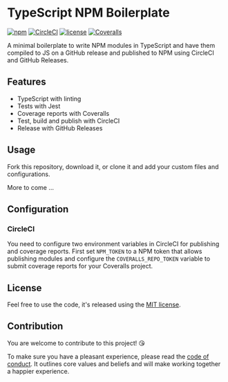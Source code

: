 # TypeScript NPM Boilerplate

[![npm](https://img.shields.io/npm/v/typescript-npm-boilerplate.svg)](https://www.npmjs.com/package/typescript-npm-boilerplate)
[![CircleCI](https://img.shields.io/circleci/project/github/sbstjn/typescript-npm-boilerplate/master.svg)](https://circleci.com/gh/sbstjn/typescript-npm-boilerplate)
[![license](https://img.shields.io/github/license/sbstjn/typescript-npm-boilerplate.svg)](https://github.com/sbstjn/typescript-npm-boilerplate/blob/master/LICENSE.md)
[![Coveralls](https://img.shields.io/coveralls/sbstjn/typescript-npm-boilerplate.svg)](https://coveralls.io/github/sbstjn/typescript-npm-boilerplate)

A minimal boilerplate to write NPM modules in TypeScript and have them compiled to JS on a GitHub release and published to NPM using CircleCI and GitHub Releases.

## Features

- TypeScript with linting
- Tests with Jest
- Coverage reports with Coveralls
- Test, build and publish with CircleCI
- Release with GitHub Releases

## Usage

Fork this repository, download it, or clone it and add your custom files and configurations.

More to come …

## Configuration

### CircleCI

You need to configure two environment variables in CircleCI for publishing and coverage reports. First set `NPM_TOKEN` to a NPM token that allows publishing modules and configure the `COVERALLS_REPO_TOKEN` variable to submit coverage reports for your Coveralls project.

## License

Feel free to use the code, it's released using the [MIT license](LICENSE.md).

## Contribution

You are welcome to contribute to this project! 😘 

To make sure you have a pleasant experience, please read the [code of conduct](CODE_OF_CONDUCT.md). It outlines core values and beliefs and will make working together a happier experience.
